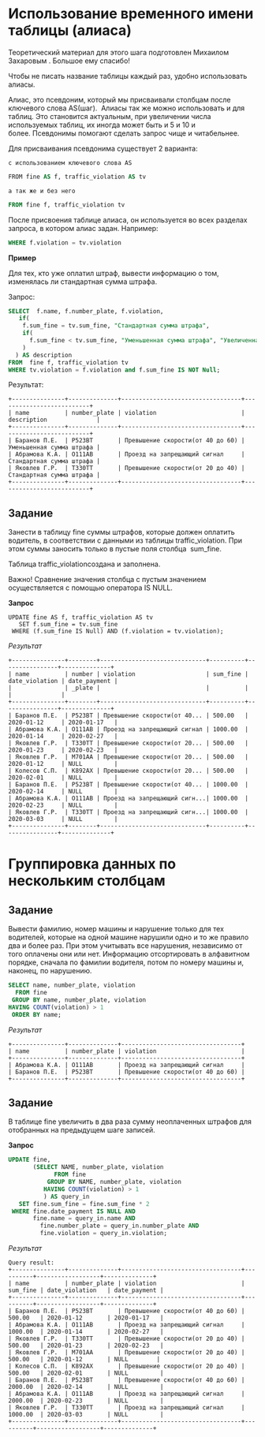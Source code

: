 # Использование временного имени таблицы (алиаса)

Теоретический материал для этого шага подготовлен Михаилом Захаровым . Большое ему спасибо!

Чтобы не писать название таблицы каждый раз, удобно использовать алиасы.

Алиас, это псевдоним, который мы присваивали столбцам после ключевого слова AS(шаг).  Алиасы так же можно использовать и для таблиц. Это становится актуальным, при увеличении числа используемых таблиц, их иногда может быть и 5 и 10 и более. Псевдонимы помогают сделать запрос чище и читабельнее.

Для присваивания псевдонима существует 2 варианта: 

    с использованием ключевого слова AS 
```SQL
FROM fine AS f, traffic_violation AS tv
```
    а так же и без него
```SQL
FROM fine f, traffic_violation tv
```
После присвоения таблице алиаса, он используется во всех разделах запроса, в котором алиас задан. Например:
```SQL
WHERE f.violation = tv.violation
```
**Пример**

Для тех, кто уже оплатил штраф, вывести информацию о том, изменялась ли стандартная сумма штрафа.

Запрос:
```SQL
SELECT  f.name, f.number_plate, f.violation,
   if(
    f.sum_fine = tv.sum_fine, "Стандартная сумма штрафа",
    if(
      f.sum_fine < tv.sum_fine, "Уменьшенная сумма штрафа", "Увеличенная сумма штрафа"
    )
  ) AS description               
FROM  fine f, traffic_violation tv
WHERE tv.violation = f.violation and f.sum_fine IS NOT Null;
```

Результат: 
```
+---------------+--------------+----------------------------------+--------------------------+
| name          | number_plate | violation                        | description              |
+---------------+--------------+----------------------------------+--------------------------+
| Баранов П.Е.  | Р523ВТ       | Превышение скорости(от 40 до 60) | Уменьшенная сумма штрафа |
| Абрамова К.А. | О111АВ       | Проезд на запрещающий сигнал     | Стандартная сумма штрафа |
| Яковлев Г.Р.  | Т330ТТ       | Превышение скорости(от 20 до 40) | Стандартная сумма штрафа |
+---------------+--------------+----------------------------------+--------------------------+
```
## Задание

Занести в таблицу fine суммы штрафов, которые должен оплатить водитель, в соответствии с данными из таблицы traffic_violation. При этом суммы заносить только в пустые поля столбца  sum_fine.

Таблица traffic_violationсоздана и заполнена.

Важно! Сравнение значения столбца с пустым значением осуществляется с помощью оператора IS NULL.

**Запрос**
```
UPDATE fine AS f, traffic_violation AS tv
   SET f.sum_fine = tv.sum_fine
 WHERE (f.sum_fine IS Null) AND (f.violation = tv.violation);
```

*Результат*
```
+---------------+--------+------------------------------+----------+----------------+--------------+
| name          | number | violation                    | sum_fine | date_violation | date_payment |
|               | _plate |                              |          |                |              |
+---------------+--------+------------------------------+----------+----------------+--------------+
| Баранов П.Е.  | Р523ВТ | Превышение скорости(от 40... | 500.00   | 2020-01-12     | 2020-01-17   |
| Абрамова К.А. | О111АВ | Проезд на запрещающий сигнал | 1000.00  | 2020-01-14     | 2020-02-27   |
| Яковлев Г.Р.  | Т330ТТ | Превышение скорости(от 20... | 500.00   | 2020-01-23     | 2020-02-23   |
| Яковлев Г.Р.  | М701АА | Превышение скорости(от 20... | 500.00   | 2020-01-12     | NULL         |
| Колесов С.П.  | К892АХ | Превышение скорости(от 20... | 500.00   | 2020-02-01     | NULL         |
| Баранов П.Е.  | Р523ВТ | Превышение скорости(от 40... | 1000.00  | 2020-02-14     | NULL         |
| Абрамова К.А. | О111АВ | Проезд на запрещающий сигн...| 1000.00  | 2020-02-23     | NULL         |
| Яковлев Г.Р.  | Т330ТТ | Проезд на запрещающий сигн...| 1000.00  | 2020-03-03     | NULL         |
+---------------+--------+------------------------------+----------+----------------+--------------+
```

# Группировка данных по нескольким столбцам

## Задание

Вывести фамилию, номер машины и нарушение только для тех водителей, которые на одной машине нарушили одно и то же правило   два и более раз. При этом учитывать все нарушения, независимо от того оплачены они или нет. Информацию отсортировать в алфавитном порядке, сначала по фамилии водителя, потом по номеру машины и, наконец, по нарушению.

```SQL
SELECT name, number_plate, violation
  FROM fine
 GROUP BY name, number_plate, violation
HAVING COUNT(violation) > 1
 ORDER BY name;
```
*Результат*
```
+---------------+--------------+----------------------------------+
| name          | number_plate | violation                        |
+---------------+--------------+----------------------------------+
| Абрамова К.А. | О111АВ       | Проезд на запрещающий сигнал     |
| Баранов П.Е.  | Р523ВТ       | Превышение скорости(от 40 до 60) |
+---------------+--------------+----------------------------------+
```
## Задание
В таблице fine увеличить в два раза сумму неоплаченных штрафов для отобранных на предыдущем шаге записей. 

**Запрос**
```SQL
UPDATE fine,
       (SELECT NAME, number_plate, violation
  			 FROM fine
 		   GROUP BY NAME, number_plate, violation
		  HAVING COUNT(violation) > 1
		  ) AS query_in
   SET fine.sum_fine = fine.sum_fine * 2
 WHERE fine.date_payment IS NULL AND
       fine.name = query_in.name AND
		 fine.number_plate = query_in.number_plate AND
		 fine.violation = query_in.violation; 	
```
*Результат*
```
Query result:
+---------------+--------------+----------------------------------+----------+------------------+--------------+
| name          | number_plate | violation                        | sum_fine | date_violation   | date_payment |
+---------------+--------------+----------------------------------+----------+------------------+--------------+
| Баранов П.Е.  | Р523ВТ       | Превышение скорости(от 40 до 60) | 500.00   | 2020-01-12       | 2020-01-17   |
| Абрамова К.А. | О111АВ       | Проезд на запрещающий сигнал     | 1000.00  | 2020-01-14       | 2020-02-27   |
| Яковлев Г.Р.  | Т330ТТ       | Превышение скорости(от 20 до 40) | 500.00   | 2020-01-23       | 2020-02-23   |
| Яковлев Г.Р.  | М701АА       | Превышение скорости(от 20 до 40) | 500.00   | 2020-01-12       | NULL        |
| Колесов С.П.  | К892АХ       | Превышение скорости(от 20 до 40) | 500.00   | 2020-02-01       | NULL         |
| Баранов П.Е.  | Р523ВТ       | Превышение скорости(от 40 до 60) | 2000.00  | 2020-02-14       | NULL         |
| Абрамова К.А. | О111АВ       | Проезд на запрещающий сигнал     | 2000.00  | 2020-02-23       | NULL         |
| Яковлев Г.Р.  | Т330ТТ       | Проезд на запрещающий сигнал     | 1000.00  | 2020-03-03       | NULL         |
+---------------+--------------+----------------------------------+----------+------------------+--------------+
```
